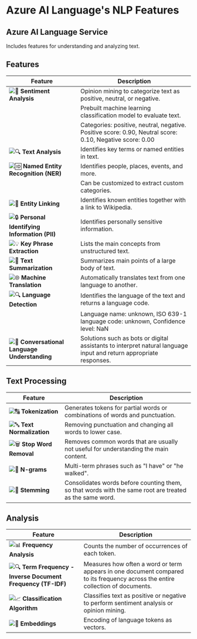 # Azure AI Language's NLP Features

## Azure AI Language Service
Includes features for understanding and analyzing text.

## Features

| **Feature** | **Description** |
| --- | --- |
| ![📝](https://img.icons8.com/ios-filled/16/000000/sentiment-analysis.png) **Sentiment Analysis** | Opinion mining to categorize text as positive, neutral, or negative. |
| | Prebuilt machine learning classification model to evaluate text. |
| | Categories: positive, neutral, negative. Positive score: 0.90, Neutral score: 0.10, Negative score: 0.00 |
| ![🔍](https://img.icons8.com/ios-filled/16/000000/text-recognition.png) **Text Analysis** | Identifies key terms or named entities in text. |
| ![🆔](https://img.icons8.com/ios-filled/16/000000/name-tag.png) **Named Entity Recognition (NER)** | Identifies people, places, events, and more. |
| | Can be customized to extract custom categories. |
| ![🔗](https://img.icons8.com/ios-filled/16/000000/link.png) **Entity Linking** | Identifies known entities together with a link to Wikipedia. |
| ![🔒](https://img.icons8.com/ios-filled/16/000000/privacy.png) **Personal Identifying Information (PII)** | Identifies personally sensitive information. |
| ![💡](https://img.icons8.com/ios-filled/16/000000/idea.png) **Key Phrase Extraction** | Lists the main concepts from unstructured text. |
| ![📝](https://img.icons8.com/ios-filled/16/000000/summary-list.png) **Text Summarization** | Summarizes main points of a large body of text. |
| ![🌐](https://img.icons8.com/ios-filled/16/000000/language.png) **Machine Translation** | Automatically translates text from one language to another. |
| ![🔍](https://img.icons8.com/ios-filled/16/000000/language-recognition.png) **Language Detection** | Identifies the language of the text and returns a language code. |
| | Language name: unknown, ISO 639-1 language code: unknown, Confidence level: NaN |
| ![🤖](https://img.icons8.com/ios-filled/16/000000/chatbot.png) **Conversational Language Understanding** | Solutions such as bots or digital assistants to interpret natural language input and return appropriate responses. |

## Text Processing

| **Feature** | **Description** |
| --- | --- |
| ![🔠](https://img.icons8.com/ios-filled/16/000000/alphabetical-sorting.png) **Tokenization** | Generates tokens for partial words or combinations of words and punctuation. |
| ![🔤](https://img.icons8.com/ios-filled/16/000000/lowercase.png) **Text Normalization** | Removing punctuation and changing all words to lower case. |
| ![🗑️](https://img.icons8.com/ios-filled/16/000000/delete-forever.png) **Stop Word Removal** | Removes common words that are usually not useful for understanding the main content. |
| ![📏](https://img.icons8.com/ios-filled/16/000000/length.png) **N-grams** | Multi-term phrases such as "I have" or "he walked". |
| ![🌱](https://img.icons8.com/ios-filled/16/000000/plant.png) **Stemming** | Consolidates words before counting them, so that words with the same root are treated as the same word. |

## Analysis

| **Feature** | **Description** |
| --- | --- |
| ![📊](https://img.icons8.com/ios-filled/16/000000/graph.png) **Frequency Analysis** | Counts the number of occurrences of each token. |
| ![🔍](https://img.icons8.com/ios-filled/16/000000/search.png) **Term Frequency - Inverse Document Frequency (TF-IDF)** | Measures how often a word or term appears in one document compared to its frequency across the entire collection of documents. |
| ![📈](https://img.icons8.com/ios-filled/16/000000/positive-dynamic.png) **Classification Algorithm** | Classifies text as positive or negative to perform sentiment analysis or opinion mining. |
| ![📍](https://img.icons8.com/ios-filled/16/000000/marker.png) **Embeddings** | Encoding of language tokens as vectors. |

